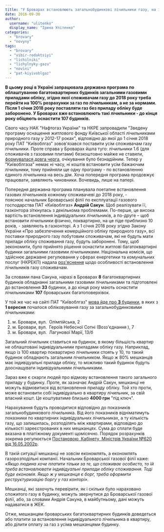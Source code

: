 ```yaml
---
title: "У Броварах встановлюють загальнобудинкові лічильники газу, на індивідуальні - немає грошей"
date: 2016-09-30
author: 
  username: "ulitenko"
  display_name: "Ірина Улітенко"
categories: 
  - "brovary"
  - "novyny"
tags: 
  - "brovary"
  - "vibir-redaktsiyi"
  - "lichilniki"
  - "lichylnyky-gazu"
  - "novini"
  - "pat-kiyivoblgaz"
---
```


**В цьому році в Україні запрацювала державна програма по облаштуванню багатоквартирних будинків загальними газовими приладами обліку, згідно якої споживачам газу до 2018 року треба перейти на 100% розрахунки за газ по лічильникам, а не за нормами. Після 1 січня 2018 року поставляти газ без приладу обліку буде заборонено. У Броварах вже встановлюють такі лічильники - до кінця року обіцяють оснастити 107 будинків.**

Свого часу НАК "Нафтогаз України" та НКРЕ запровадили "Зведену програму оснащення житлового фонду Київської області лічильниками природного газу у 2012-17 роках", відповідно до якої до 1 січня 2018 року ПАТ "Київоблгаз" зовов'язався поставити усім споживачам газу лічильники. Проте справа у Броварах йшла туго: лічильники 1.6 (для споживачів з газовими плитами) безкоштовно майже не ставили, [формувалася довга черга](https://mpz.brovary.org/u-brovarah-15-tisyach-spozhivachiv-gazu-bez-lichilnikiv-koli-do-nih-diyde-cherga/), очікування було безнадійним. Тепер у "Київоблгаза" немає ні часу, ні коштів встановити усім бажаючим лічильники, тому прийняли ще одну програму - по встановленню єдиного лічильника на весь дім. Хоча попередня програма продовжує працювати, заявляють чиновники. Вочевидь, лише на папері.

Попередня державна програма планувала поетапне встановлення газових лічильників кожному споживачеві до 2018 року, - пояснює начальник Броварської філії по експлуатації газового господарства ПАТ «Київоблгаз» **Андрій Сакун**. Щоб реалізувати її, газконтора зіткнулась з декількома проблемами. По-перше, це висока вартість встановлення індивідуальних лічильників, а по-друге – щоб встановити лічильники фізично, поквартирно, на це піде приблизно 10 років, - заявляють в газконторі. А з 1 січня 2018 року згідно Закону України «Про забезпечення комерційного обліку природного газу», всі поставки природного газу побутовим споживачам, які не будуть мати прилади обліку споживання газу, будуть заборонені. Тому, щоб зекономити, було прийнято рішення оснастити житлові багатоквартирні будинки загальними газовими лічильниками. Національна комісія, що здійснює державне регулювання у сферах енергетики та комунальних послуг (НКРЕКП) надала [роз'яснення](http://www.gkh.sm.gov.ua/index.php/uk/842-roz-yasnennya-nkrekp-shchodo-zabezpechennya-obliku-prirodnogo-gazu-u-naselennya) щодо особливості встановлення лічильників газу споживачам.

За словами пана Сакуна, наразі в Броварах **8** багатоквартирних будинків обладнанні загальними газовими лічильниками та підготовлені до встановлення **33** будинки, а до кінця року мають оснастити лічильниками **107** броварських багатоповерхівок.

У той же час на сайті ПАТ "Київоблгаз" [мова йде про **3** будинки](https://kv.104.ua/ua/for-clients/do-uvagi-klijentiv/id/jak-narahovujut-spozhivannja-gazu-za-budinkovim-li-20141), в яких з **1 вересня** почалося обліковування газу за загальнобудинковими лічильниками:

1. м. Бровари, вул.  Олiмпiйська, 2
2. м. Бровари, вул.  Героїв Небесної Сотні (Возз'єднання ), 7
3. м. Бровари, вул.  Лагунової Марiї, 13/б

Загальний лічильник ставиться на будинок, в якому більшість квартир не облаштовані індивідуальними приладами обліку газу. Наприклад, якщо із 100 квартир поквартирно лічильники стоять у 10, то такий будинок обладнають загальним лічильником. Якщо ж 80% мешканців має індивідуальні прилади обліку, то можливо такий будинок будуть дооснащувати індивідуальними лічильниками.

Зараз вже є скарги людей про відмову встановлення такого загального приладу у будинку. Проте, як зазначає Андрій Сакун, мешканці не можуть відмовитися від встановлення приладу обліку. Той хто проти, може встановити собі індивідуально в квартиру лічильник, за свій власний кошт. Це коштуватиме близько **4000 грн** "під ключ".

Нарахування будуть проводитися відповідно до показників загальнобудинкового лічильника. Від його показників відніматимуть показники по квартирних індивідуальних лічильниках, а ту кількість газу, що залишилась, розподілять між квартирами, відповідно до кількості зареєстрованих в них мешканцях. Сума до сплати буде вказана в платіжному документі щомісячно. Порядок розрахунків зокрема регулюється [Постановою  Кабінету  Міністрів України №620 від 16.05.2002р](http://zakon0.rada.gov.ua/laws/show/620-2002-%D0%BF).

В такій ситуації мешканці не зовсім економлять, а економлять газорозподільні компанії. Начальник Броварської газової філії каже: _«Якщо людина хоче платити тільки за те, що споживає особисто, то їй треба встановлювати індивідуальні прилади обліку споживання. Тоді буде економія. Якщо ж у мешканця є борг, треба оформити реструктуризацію боргу у газ конторі»._

Мешканці, які захочуть перевірити, як і скільки було нараховано спожитого газу в будинку, можуть звернутися до Броварської газової філії, або, за словами Андрія Сакуна, в майбутньому, дані можуть надаватися в ЖЕК.

Отже, мешканцям броварських багатоквартирних будинків доведеться або платити за встановлення індивідуального лічильника в квартиру, або ділити оплату за газ з усіма мешканцями будинку.

